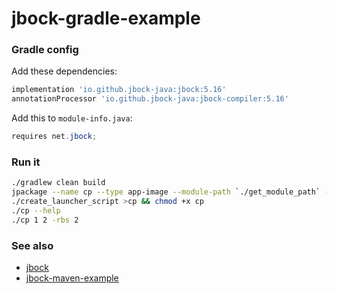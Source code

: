 # jbock-gradle-example

### Gradle config

Add these dependencies:

````groovy
implementation 'io.github.jbock-java:jbock:5.16'
annotationProcessor 'io.github.jbock-java:jbock-compiler:5.16'
````

Add this to `module-info.java`:

````java
requires net.jbock;
````

### Run it

````sh
./gradlew clean build
jpackage --name cp --type app-image --module-path `./get_module_path` --module jbock.gradle.example/net.jbock.cp.CopyFile --dest build/out
./create_launcher_script >cp && chmod +x cp
./cp --help
./cp 1 2 -rbs 2
````


### See also

* [jbock](https://github.com/jbock-java/jbock)
* [jbock-maven-example](https://github.com/jbock-java/jbock-maven-example)

